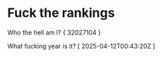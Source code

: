 # Fuck the rankings

Who the hell am I?
{ 32027104 }

What fucking year is it?
[ 2025-04-12T00:43:20Z ]
